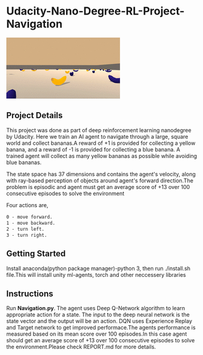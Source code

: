 # Udacity-Nano-Degree-RL-Project-Navigation

![](/images/navigation.gif)

## Project Details

This project was done as part of deep reinforcement learning nanodegree by Udacity. Here we train an AI agent to navigate through a large, square world and collect bananas.A reward of +1 is provided for collecting a yellow banana, and a reward of -1 is provided for collecting a blue banana. A trained agent will collect as many yellow bananas as possible while avoiding blue bananas.

The state space has 37 dimensions and contains the agent's velocity, along with ray-based perception of objects around agent's forward direction.The problem is episodic and agent must get an average score of +13 over 100 consecutive episodes to solve the environment 

Four actions are,

    0 - move forward.
    1 - move backward.
    2 - turn left.
    3 - turn right.

## Getting Started


Install anaconda(python package manager)-python 3, then run ./install.sh file.This will install unity ml-agents, torch and other neccessery libraries


## Instructions

Run **Navigation.py**. The agent uses Deep Q-Network algorithm to learn appropriate action for a state. The input to the deep neural network is the state vector and the output will be an action. DQN uses Experience Replay and Target network to get improved performace.The agents performance is measured based on its mean score over 100 episodes.In this case agent should get an average score of +13 over 100 consecutive episodes to solve the environment.Please check REPORT.md for more details.
